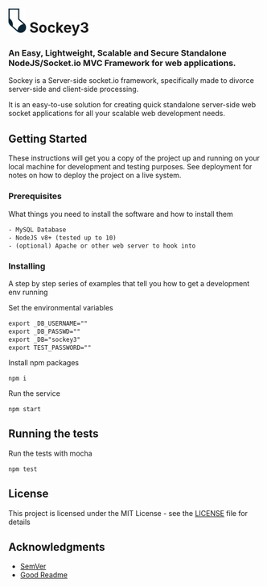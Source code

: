# ![alt text](https://raw.githubusercontent.com/cgraamans/sockey/master/client/img/logo48.png "Sockey!") Sockey3

### An Easy, Lightweight, Scalable and Secure Standalone NodeJS/Socket.io MVC Framework for web applications.

Sockey is a Server-side socket.io framework, specifically made to divorce server-side and client-side processing.

It is an easy-to-use solution for creating quick standalone server-side web socket applications for all your scalable web development needs. 



## Getting Started

These instructions will get you a copy of the project up and running on your local machine for development and testing purposes. See deployment for notes on how to deploy the project on a live system.

### Prerequisites

What things you need to install the software and how to install them

```
- MySQL Database
- NodeJS v8+ (tested up to 10)
- (optional) Apache or other web server to hook into
```

### Installing

A step by step series of examples that tell you how to get a development env running

Set the environmental variables

```
export _DB_USERNAME=""
export _DB_PASSWD=""
export _DB="sockey3"
export TEST_PASSWORD=""
```

Install npm packages

```
npm i
```

Run the service 

```
npm start
```

## Running the tests

Run the tests with mocha 

```
npm test
```

## License

This project is licensed under the MIT License - see the [LICENSE](LICENSE) file for details

## Acknowledgments

* [SemVer](https://semver.org/)
* [Good Readme](https://gist.github.com/PurpleBooth/109311bb0361f32d87a2)

